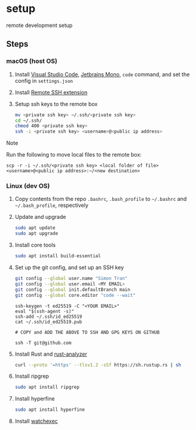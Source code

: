 # setup

remote development setup

## Steps

### macOS (host OS)

1. Install [Visual Studio Code](https://code.visualstudio.com/), [Jetbrains Mono](https://www.jetbrains.com/lp/mono/), `code` command, and set the config in `settings.json`

2. Install [Remote SSH extension](https://marketplace.visualstudio.com/items?itemName=ms-vscode-remote.remote-ssh)

3. Setup ssh keys to the remote box

   ```sh
   mv <private ssh key> ~/.ssh/<private ssh key>
   cd ~/.ssh/
   chmod 400 <private ssh key>
   ssh -i <private ssh key> <username>@<public ip address>  
   ```

> [!note]
> Run the following to move local files to the remote box:
> 
> `scp -r -i ~/.ssh/<private ssh key> <local folder of file> <username>@<public ip address>:~/<new destination>`

### Linux (dev OS)

1. Copy contents from the repo `.bashrc`, `.bash_profile` to `~/.bashrc` and `~/.bash_profile`, respectively

2. Update and upgrade

   ```sh
   sudo apt update
   sudo apt upgrade
   ```

4. Install core tools

   ```sh
   sudo apt install build-essential
   ```

5. Set up the git config, and set up an SSH key

   ```sh
   git config --global user.name "Simon Tran"
   git config --global user.email <MY EMAIL>
   git config --global init.defaultBranch main
   git config --global core.editor "code --wait"
   ```

   ```
   ssh-keygen -t ed25519 -C "<YOUR EMAIL>"
   eval "$(ssh-agent -s)"
   ssh-add ~/.ssh/id_ed25519
   cat ~/.ssh/id_ed25519.pub 
   
   # COPY and ADD THE ABOVE TO SSH AND GPG KEYS ON GITHUB

   ssh -T git@github.com
   ```

6. Install Rust and [rust-analyzer](https://marketplace.visualstudio.com/items?itemName=rust-lang.rust-analyzer)

   ```sh
   curl --proto '=https' --tlsv1.2 -sSf https://sh.rustup.rs | sh
   ```

7. Install ripgrep

   ```sh
   sudo apt install ripgrep
   ```

8. Install hyperfine

   ```sh
   sudo apt install hyperfine
   ```

9. Install [watchexec](https://github.com/watchexec/watchexec)






